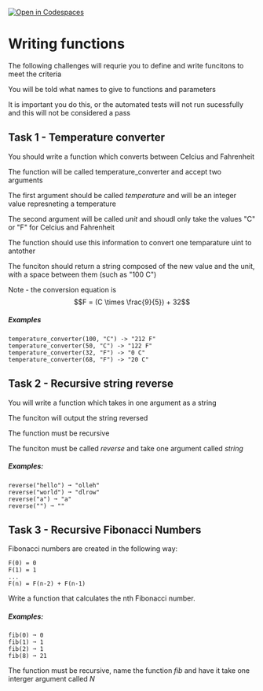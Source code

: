 [![Open in Codespaces](https://classroom.github.com/assets/launch-codespace-2972f46106e565e64193e422d61a12cf1da4916b45550586e14ef0a7c637dd04.svg)](https://classroom.github.com/open-in-codespaces?assignment_repo_id=16430892)
# Writing functions

The following challenges will requrie you to define and write funcitons to meet the criteria

You will be told what names to give to functions and parameters

It is important you do this, or the automated tests will not run sucessfully and this will not be considered a pass

## Task 1 - Temperature converter

You should write a function which converts between Celcius and Fahrenheit

The function will be called temperature_converter and accept two arguments

The first argument should be called _temperature_ and will be an integer value represneting a temperature

The second argument will be called _unit_ and shoudl only take the values "C" or "F" for Celcius and Fahrenheit

The function should use this information to convert one temparature uint to antother

The funciton should return a string composed of the new value and the unit, with a space between them (such as "100 C")

Note - the conversion equation is $$F = (C \times \frac{9}{5}) + 32$$

##### Examples
```
temperature_converter(100, "C") -> "212 F"
temperature_converter(50, "C") -> "122 F"
temperature_converter(32, "F") -> "0 C"
temperature_converter(68, "F") -> "20 C"
```

## Task 2 - Recursive string reverse
You will write a function which takes in one argument as a string

The funciton will output the string reversed

The function must be recursive

The funciton must be called _reverse_ and take one argument called _string_

##### Examples:
```
reverse("hello") ➞ "olleh"
reverse("world") ➞ "dlrow"
reverse("a") ➞ "a"
reverse("") ➞ ""
```

## Task 3 - Recursive Fibonacci Numbers

Fibonacci numbers are created in the following way:
```
F(0) = 0
F(1) = 1
...
F(n) = F(n-2) + F(n-1)
```
Write a function that calculates the nth Fibonacci number.

##### Examples:
```
fib(0) ➞ 0
fib(1) ➞ 1
fib(2) ➞ 1
fib(8) ➞ 21
```

The function must be recursive, name the function _fib_ and have it take one interger argument called _N_

